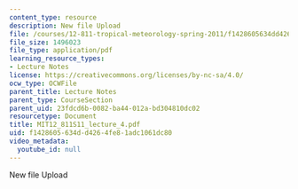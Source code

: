```yaml
---
content_type: resource
description: New file Upload
file: /courses/12-811-tropical-meteorology-spring-2011/f1428605634dd4264fe81adc1061dc80_MIT12_811S11_lecture_4.pdf
file_size: 1496023
file_type: application/pdf
learning_resource_types:
- Lecture Notes
license: https://creativecommons.org/licenses/by-nc-sa/4.0/
ocw_type: OCWFile
parent_title: Lecture Notes
parent_type: CourseSection
parent_uid: 23fdcd6b-0082-ba44-012a-bd304810dc02
resourcetype: Document
title: MIT12_811S11_lecture_4.pdf
uid: f1428605-634d-d426-4fe8-1adc1061dc80
video_metadata:
  youtube_id: null
---
```

New file Upload